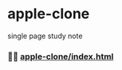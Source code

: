# apple-clone
 single page study note

### 🤸‍♂️ [apple-clone/index.html](https://user809-git.github.io/apple-clone/index.html)